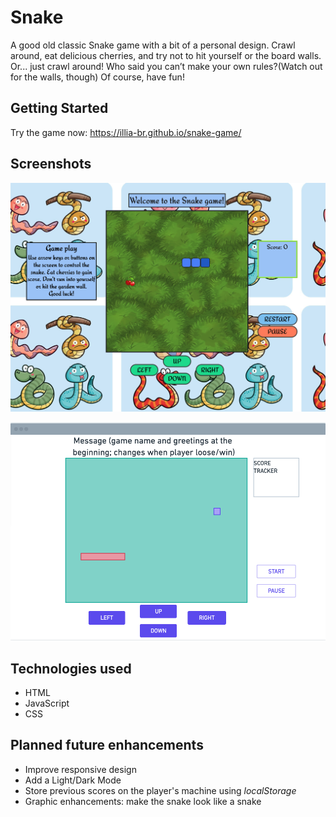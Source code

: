 
# Snake

A good old classic Snake game with a bit of a personal design. Crawl around, eat delicious cherries, and try not to hit yourself or the board walls. Or... just crawl around! Who said you can’t make your own rules?(Watch out for the walls, though) Of course, have fun!

## Getting Started

Try the game now: <https://illia-br.github.io/snake-game/>


## Screenshots

![Snake game screenshot](./assets/Screenshot.png)

![Snake game wireframe](./assets/snakeWireframe.png)

## Technologies used

+ HTML
+ JavaScript
+ CSS

## Planned future enhancements

+ Improve responsive design
+ Add a Light/Dark Mode
+ Store previous scores on the player's machine using *localStorage*
+ Graphic enhancements: make the snake look like a snake
